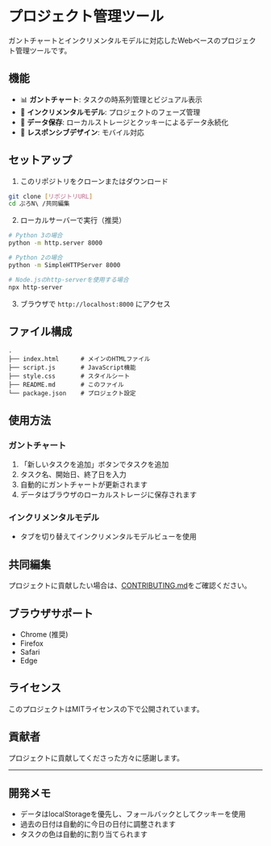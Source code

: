 # プロジェクト管理ツール

ガントチャートとインクリメンタルモデルに対応したWebベースのプロジェクト管理ツールです。

## 機能

- 📊 **ガントチャート**: タスクの時系列管理とビジュアル表示
- 🔄 **インクリメンタルモデル**: プロジェクトのフェーズ管理
- 💾 **データ保存**: ローカルストレージとクッキーによるデータ永続化
- 📱 **レスポンシブデザイン**: モバイル対応

## セットアップ

1. このリポジトリをクローンまたはダウンロード
```bash
git clone [リポジトリURL]
cd ぷろN\ /共同編集
```

2. ローカルサーバーで実行（推奨）
```bash
# Python 3の場合
python -m http.server 8000

# Python 2の場合
python -m SimpleHTTPServer 8000

# Node.jsのhttp-serverを使用する場合
npx http-server
```

3. ブラウザで `http://localhost:8000` にアクセス

## ファイル構成

```
.
├── index.html      # メインのHTMLファイル
├── script.js       # JavaScript機能
├── style.css       # スタイルシート
├── README.md       # このファイル
└── package.json    # プロジェクト設定
```

## 使用方法

### ガントチャート
1. 「新しいタスクを追加」ボタンでタスクを追加
2. タスク名、開始日、終了日を入力
3. 自動的にガントチャートが更新されます
4. データはブラウザのローカルストレージに保存されます

### インクリメンタルモデル
- タブを切り替えてインクリメンタルモデルビューを使用

## 共同編集

プロジェクトに貢献したい場合は、[CONTRIBUTING.md](CONTRIBUTING.md)をご確認ください。

## ブラウザサポート

- Chrome (推奨)
- Firefox
- Safari
- Edge

## ライセンス

このプロジェクトはMITライセンスの下で公開されています。

## 貢献者

プロジェクトに貢献してくださった方々に感謝します。

---

## 開発メモ

- データはlocalStorageを優先し、フォールバックとしてクッキーを使用
- 過去の日付は自動的に今日の日付に調整されます
- タスクの色は自動的に割り当てられます